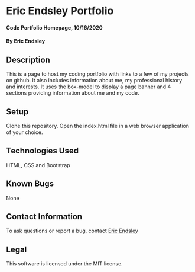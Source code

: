 # Eric Endsley Portfolio

#### Code Portfolio Homepage, 10/16/2020

#### By Eric Endsley

## Description

This is a page to host my coding portfolio with links to a few of my projects on github. It also includes information about me, my professional history and interests. It uses the box-model to display a page banner and 4 sections providing information about me and my code.

## Setup

Clone this repository. Open the index.html file in a web browser application of your choice.

## Technologies Used

HTML, CSS and Bootstrap

## Known Bugs

None

## Contact Information

To ask questions or report a bug, contact [Eric Endsley](mailto:eric.endsley4@gmail.com)

## Legal
This software is licensed under the MIT license.
